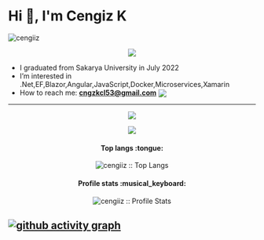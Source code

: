 <h1>Hi 👋, I'm Cengiz K</h1>
<p><img src="https://komarev.com/ghpvc/?username=cengiiz" alt="cengiiz" /> </p>
<p align="center">
    <img src="https://user-images.githubusercontent.com/64419094/216331416-3d566c3e-e8a0-45d5-ba0d-3b621ecff0c9.gif" />
</p>



- I graduated from Sakarya University in July 2022
- I’m interested in .Net,EF,Blazor,Angular,JavaScript,Docker,Microservices,Xamarin
- How to reach me: **cngzkcl53@gmail.com**   <a href="https://www.linkedin.com/in/cengizhan-kocal/" target="blank"><img align="center" src="https://skillicons.dev/icons?i=linkedin&theme=light"/></a>
----
<p align="center">
    <img src="https://skillicons.dev/icons?i=c,cpp,cs,dotnet,py,html,css,javascript,bootstrap,git" />

</p>
<p align="center">
    <img src="https://skillicons.dev/icons?i=mysql,postgres,visualstudio,vscode,aws,cloudflare,postman" />
</p>

<h4 align="center">Top langs :tongue:</h4>

<p align="center"><img src="https://github-readme-stats.vercel.app/api/top-langs/?username=cengiiz&hide=scss,less,ruby,powershell,c&layout=compact" alt="cengiiz :: Top Langs" /></p>

<h4 align="center">Profile stats :musical_keyboard:</h4>

<p align="center"><img src="https://github-readme-stats.vercel.app/api?username=cengiiz&show_icons=true" alt="cengiiz :: Profile Stats" /></p>

[![github activity graph](https://github-readme-activity-graph.cyclic.app/graph?username=cengiiz)](https://github.com/cengiiz/github-readme-activity-graph)
----


